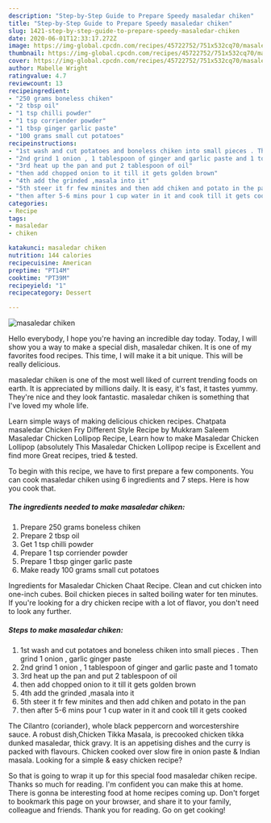 ```yaml
---
description: "Step-by-Step Guide to Prepare Speedy masaledar chiken"
title: "Step-by-Step Guide to Prepare Speedy masaledar chiken"
slug: 1421-step-by-step-guide-to-prepare-speedy-masaledar-chiken
date: 2020-06-01T12:33:17.272Z
image: https://img-global.cpcdn.com/recipes/45722752/751x532cq70/masaledar-chiken-recipe-main-photo.jpg
thumbnail: https://img-global.cpcdn.com/recipes/45722752/751x532cq70/masaledar-chiken-recipe-main-photo.jpg
cover: https://img-global.cpcdn.com/recipes/45722752/751x532cq70/masaledar-chiken-recipe-main-photo.jpg
author: Mabelle Wright
ratingvalue: 4.7
reviewcount: 13
recipeingredient:
- "250 grams boneless chiken"
- "2 tbsp oil"
- "1 tsp chilli powder"
- "1 tsp corriender powder"
- "1 tbsp ginger garlic paste"
- "100 grams small cut potatoes"
recipeinstructions:
- "1st wash and cut potatoes and boneless chiken into small pieces . Then grind 1 onion , garlic ginger paste"
- "2nd grind 1 onion , 1 tablespoon of ginger and garlic paste and 1 tomato"
- "3rd heat up the pan and put 2 tablespoon of oil"
- "then add chopped onion to it till it gets golden brown"
- "4th add the grinded ,masala into it"
- "5th steer it fr few minites and then add chiken and potato in the pan"
- "then after 5-6 mins pour 1 cup water in it and cook till it gets cooked"
categories:
- Recipe
tags:
- masaledar
- chiken

katakunci: masaledar chiken 
nutrition: 144 calories
recipecuisine: American
preptime: "PT14M"
cooktime: "PT39M"
recipeyield: "1"
recipecategory: Dessert

---
```



![masaledar chiken](https://img-global.cpcdn.com/recipes/45722752/751x532cq70/masaledar-chiken-recipe-main-photo.jpg)

Hello everybody, I hope you're having an incredible day today. Today, I will show you a way to make a special dish, masaledar chiken. It is one of my favorites food recipes. This time, I will make it a bit unique. This will be really delicious.

masaledar chiken is one of the most well liked of current trending foods on earth. It is appreciated by millions daily. It is easy, it's fast, it tastes yummy. They're nice and they look fantastic. masaledar chiken is something that I've loved my whole life.

Learn simple ways of making delicious chicken recipes. Chatpata masaledar Chicken Fry Different Style Recipe by Mukkram Saleem Masaledar Chicken Lollipop Recipe, Learn how to make Masaledar Chicken Lollipop (absolutely This Masaledar Chicken Lollipop recipe is Excellent and find more Great recipes, tried &amp; tested.


To begin with this recipe, we have to first prepare a few components. You can cook masaledar chiken using 6 ingredients and 7 steps. Here is how you cook that.

<!--inarticleads1-->

##### The ingredients needed to make masaledar chiken:

1. Prepare 250 grams boneless chiken
1. Prepare 2 tbsp oil
1. Get 1 tsp chilli powder
1. Prepare 1 tsp corriender powder
1. Prepare 1 tbsp ginger garlic paste
1. Make ready 100 grams small cut potatoes


Ingredients for Masaledar Chicken Chaat Recipe. Clean and cut chicken into one-inch cubes. Boil chicken pieces in salted boiling water for ten minutes. If you&#39;re looking for a dry chicken recipe with a lot of flavor, you don&#39;t need to look any further. 

<!--inarticleads2-->

##### Steps to make masaledar chiken:

1. 1st wash and cut potatoes and boneless chiken into small pieces . Then grind 1 onion , garlic ginger paste
1. 2nd grind 1 onion , 1 tablespoon of ginger and garlic paste and 1 tomato
1. 3rd heat up the pan and put 2 tablespoon of oil
1. then add chopped onion to it till it gets golden brown
1. 4th add the grinded ,masala into it
1. 5th steer it fr few minites and then add chiken and potato in the pan
1. then after 5-6 mins pour 1 cup water in it and cook till it gets cooked


The Cilantro (coriander), whole black peppercorn and worcestershire sauce. A robust dish,Chicken Tikka Masala, is precooked chicken tikka dunked masaledar, thick gravy. It is an appetising dishes and the curry is packed with flavours. Chicken cooked over slow fire in onion paste &amp; Indian masala. Looking for a simple &amp; easy chicken recipe? 

So that is going to wrap it up for this special food masaledar chiken recipe. Thanks so much for reading. I'm confident you can make this at home. There is gonna be interesting food at home recipes coming up. Don't forget to bookmark this page on your browser, and share it to your family, colleague and friends. Thank you for reading. Go on get cooking!
